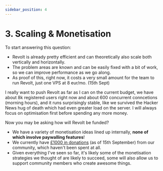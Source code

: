 ```yaml
---
sidebar_position: 4
---
```


# 3. Scaling & Monetisation

To start answering this question:
- Revolt is already pretty efficient and can theoretically also scale both vertically and horizontally.
- The problem areas are known and can be easily fixed with a bit of work, so we can improve performance as we go along.
- As proof of this, right now, it costs a very small amount for the team to run Revolt, just one VPS at 8 eur/mo. (15th Sept)

I really want to push Revolt as far as I can on the current budget, we have about 8k registered users right now and about 600 concurrent conncetions (morning hours), and it runs surprisingly stable, like we survived the Hacker News hug of death which had even greater load on the server. I will always focus on optimisation first before spending any more money.

Now you may be asking how will Revolt be funded?

- We have a variety of monetisation ideas lined up internally, **none of which involve paywalling features**!
- We currently have [£1000 in donations](https://cloud.insrt.uk/s/K6QDcgBAwgdFqXb) (as of 15th September) from our community, which haven't been spent at all.
- Given everything I've seen so far, it's likely some of the monetisation strategies we thought of are likely to succeed, some will also allow us to support community members who create awesome things.
